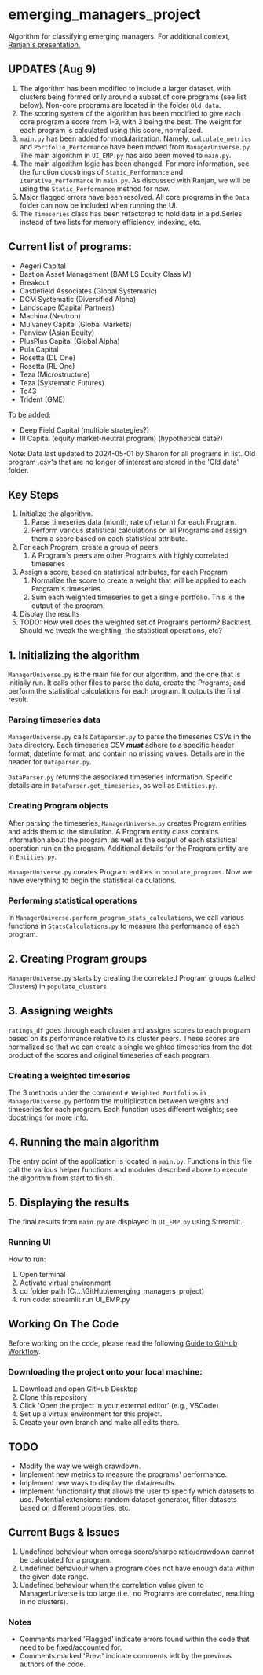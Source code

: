 # emerging_managers_project

Algorithm for classifying emerging managers. For additional context, [Ranjan's presentation.](https://drive.google.com/file/d/1wgCMWrMdHSyIR8qijBLeFdekC_snpbPq/view?usp=sharing)

## UPDATES (Aug 9)
1. The algorithm has been modified to include a larger dataset, with clusters being formed only around a subset of core programs (see list below). Non-core programs are located in the folder `Old data`.
2. The scoring system of the algorithm has been modified to give each core program a score from 1-3, with 3 being the best. The weight for each program is calculated using this score, normalized.
3. `main.py` has been added for modularization. Namely, `calculate_metrics` and `Portfolio_Performance` have been moved from `ManagerUniverse.py`. The main algorithm in `UI_EMP.py` has also been moved to `main.py`. 
4. The main algorithm logic has been changed. For more information, see the function docstrings of `Static_Performance` and `Iterative_Performance` in `main.py`. As discussed with Ranjan, we will be using the `Static_Performance` method for now. 
5. Major flagged errors have been resolved. All core programs in the `Data` folder can now be included when running the UI.
6. The `Timeseries` class has been refactored to hold data in a pd.Series instead of two lists for memory efficiency, indexing, etc.

## Current list of programs:
- Aegeri Capital
- Bastion Asset Management (BAM LS Equity Class M)
- Breakout
- Castlefield Associates (Global Systematic)
- DCM Systematic (Diversified Alpha)
- Landscape (Capital Partners)
- Machina (Neutron)
- Mulvaney Capital (Global Markets)
- Panview (Asian Equity)
- PlusPlus Capital (Global Alpha)
- Pula Capital
- Rosetta (DL One)
- Rosetta (RL One)
- Teza (Microstructure)
- Teza (Systematic Futures)
- Tc43
- Trident (GME)

To be added:
- Deep Field Capital (multiple strategies?)
- III Capital (equity market-neutral program) (hypothetical data?)

Note: Data last updated to 2024-05-01 by Sharon for all programs in list. Old program .csv's that are no longer of interest are stored in the 'Old data' folder.

## Key Steps
1. Initialize the algorithm.
    1. Parse timeseries data (month, rate of return) for each Program.
    2. Perform various statistical calculations on all Programs and assign them a score based on each statistical attribute.
2. For each Program, create a group of peers
    1. A Program's peers are other Programs with highly correlated timeseries
3. Assign a score, based on statistical attributes, for each Program 
    1. Normalize the score to create a weight that will be applied to each Program's timeseries.
    2. Sum each weighted timeseries to get a single portfolio. This is the output of the program.
4. Display the results
5. TODO: How well does the weighted set of Programs perform? Backtest. Should we tweak the weighting, the statistical operations, etc? 

## 1. Initializing the algorithm
`ManagerUniverse.py` is the main file for our algorithm, and the one that is initially run. It calls other files to parse the data, create the Programs, and perform the statistical calculations for each program. It outputs the final result.

### Parsing timeseries data
`ManagerUniverse.py` calls `Dataparser.py` to parse the timeseries CSVs in the `Data` directory. Each timeseries CSV **_must_** adhere to a specific header format, datetime format, and contain no missing values. Details are in the header for `Dataparser.py`.

`DataParser.py` returns the associated timeseries information. Specific details are in `DataParser.get_timeseries`, as well as `Entities.py`.

### Creating Program objects
After parsing the timeseries, `ManagerUniverse.py` creates Program entities and adds them to the simulation. A Program entity class contains information about the program, as well as the output of each statistical operation run on the program. Additional details for the Program entity are in `Entities.py`. 

`ManagerUniverse.py` creates Program entities in `populate_programs`. Now we have everything to begin the statistical calculations.

### Performing statistical operations
In `ManagerUniverse.perform_program_stats_calculations`, we call various functions in `StatsCalculations.py` to measure the performance of each program. 

## 2. Creating Program groups
`ManagerUniverse.py` starts by creating the correlated Program groups (called Clusters) in `populate_clusters`.

## 3. Assigning weights
`ratings_df` goes through each cluster and assigns scores to each program based on its performance relative to its cluster peers. These scores are normalized so that we can create a single weighted timeseries from the dot product of the scores and original timeseries of each program.

### Creating a weighted timeseries
The 3 methods under the comment `# Weighted Portfolios` in `ManagerUniverse.py` perform the multiplication between weights and timeseries for each program. Each function uses different weights; see docstrings for more info. 

## 4. Running the main algorithm
The entry point of the application is located in `main.py`. Functions in this file call the various helper functions and modules described above to execute the algorithm from start to finish. 

## 5. Displaying the results
The final results from `main.py` are displayed in `UI_EMP.py` using Streamlit. 

### Running UI
How to run:
1. Open terminal
2. Activate virtual environment
3. cd folder path (C:...\GitHub\emerging_managers_project)
4. run code: streamlit run UI_EMP.py

## Working On The Code
Before working on the code, please read the following [Guide to GitHub Workflow](https://docs.google.com/presentation/d/1ukgFfcJL5dy5sz1kGzME225qfhD_h5SC/edit?usp=sharing&ouid=100889947998135845452&rtpof=true&sd=true).

### Downloading the project onto your local machine:
1. Download and open GitHub Desktop 
2. Clone this repository 
3. Click 'Open the project in your external editor' (e.g., VSCode)
4. Set up a virtual environment for this project. 
5. Create your own branch and make all edits there. 

## TODO
- Modify the way we weigh drawdown. 
- Implement new metrics to measure the programs' performance.
- Implement new ways to display the data/results.
- Implement functionality that allows the user to specify which datasets to use. Potential extensions: random dataset generator, filter datasets based on different properties, etc.

## Current Bugs & Issues
1. Undefined behaviour when omega score/sharpe ratio/drawdown cannot be calculated for a program.
2. Undefined behaviour when a program does not have enough data within the given date range.
3. Undefined behaviour when the correlation value given to ManagerUniverse is too large (i.e., no Programs are correlated, resulting in no clusters).

### Notes
- Comments marked 'Flagged' indicate errors found within the code that need to be fixed/accounted for.
- Comments marked 'Prev:' indicate comments left by the previous authors of the code.